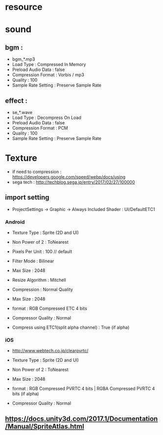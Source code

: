 resource
===========

# sound
## bgm :
* bgm_*.mp3
* Load Type : Compressed In Memory
* Preload Audio Data : false
* Compression Format : Vorbis / mp3
* Quality : 100
* Sample Rate Setting : Preserve Sample Rate

## effect :
* se_*.wave
* Load Type : Decompress On Load
* Preload Audio Data : false
* Compression Format : PCM
* Quality : 100
* Sample Rate Setting : Preserve Sample Rate


# Texture
* if need to compression : https://developers.google.com/speed/webp/docs/using
* sega tech : http://techblog.sega.jp/entry/2017/02/27/100000



## import setting
* ProjectSettings -> Graphic -> Always Included Shader  :  UI/DefaultETC1

### Android
* Texture Type : Sprite (2D and UI)
* Non Power of 2 : ToNearest
* Pixels Per Unit : 100 // default
* Filter Mode : Bilinear
* Max Size : 2048
* Resize Algorithm : Mitchell
* Compression : Normal Quality


* Max Size : 2048
* format : RGB Compressed ETC 4 bits
* Compressor Quality : Normal
* Compress using ETC1(split alpha channel) : True (if alpha)


### iOS
* http://www.webtech.co.jp/clearpvrtc/
* Texture Type : Sprite (2D and UI)
* Non Power of 2 : ToNearest

* Max Size : 2048
* format : RGB Compressed PVRTC 4 bits | RGBA Compressed PVRTC 4 bits (if alpha)
* Compressor Quality : Normal

## https://docs.unity3d.com/2017.1/Documentation/Manual/SpriteAtlas.html